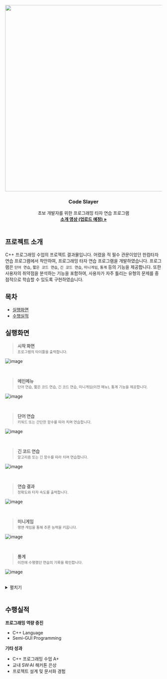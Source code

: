 <p align="center">
  <img width="600px" src="https://user-images.githubusercontent.com/60598051/175318244-34ef33a1-7ad8-4b78-8ebf-876c6635f800.png">
</p>

<h3 align="center">Code Slayer</h3>

<p align="center">
  초보 개발자를 위한 프로그래밍 타자 연습 프로그램
  <br>
  <a href=""><strong>소개 영상 (업로드 예정) »</strong></a>
  <br>
  <br>
</p>


## 프로젝트 소개

C++ 프로그래밍 수업의 프로젝트 결과물입니다. 어렸을 적 필수 관문이었던 한컴타자연습 프로그램에서 착안하여, 프로그래밍 타자 연습 프로그램을 개발하였습니다. 프로그램은 `단어 연습`, `짧은 코드 연습`, `긴 코드 연습`, `미니게임`, `통계` 등의 기능을 제공합니다. 또한 사용자의 취약점을 분석하는 기능을 포함하여, 사용자가 자주 틀리는 유형의 문제를 중점적으로 학습할 수 있도록 구현하였습니다.


## 목차

- [실행화면](#실행화면)
- [수행실적](#수행실적)


## 실행화면

> **시작 화면**  
> <sub>프로그램의 타이틀을 출력합니다.</sub>  

![image](https://user-images.githubusercontent.com/60598051/175320498-b0dbc0a3-cf77-4dad-a4ac-d989133c0a16.png)

<br>

> **메인메뉴**  
> <sub>단어 연습, 짧은 코드 연습, 긴 코드 연습, 미니게임(이전 메뉴), 통계 기능을 제공합니다.</sub>  

![image](https://user-images.githubusercontent.com/60598051/175320579-088f09ac-d5e8-493a-b9b9-667619880b73.png)

<br>

> **단어 연습**  
> <sub>키워드 또는 간단한 함수를 따라 치며 연습합니다.</sub> 

![image](https://user-images.githubusercontent.com/60598051/175320617-1abe6eac-a338-416c-b2f6-35bde8dabcca.png)

<br>

> **긴 코드 연습**  
> <sub>알고리즘 또는 긴 함수를 따라 치며 연습합니다.</sub>  

![image](https://user-images.githubusercontent.com/60598051/175320634-35d7bc89-1b21-4638-8300-9ad26ff714dc.png)

<br>

> **연습 결과**  
> <sub>정확도와 타자 속도를 출력합니다.</sub>  

![image](https://user-images.githubusercontent.com/60598051/175320798-c43d083a-695c-4be5-8750-3221c89baa52.png)

<br>

> **미니게임**  
> <sub>행맨 게임을 통해 추론 능력을 키웁니다.</sub>  

![image](https://user-images.githubusercontent.com/60598051/175320713-212aa5c5-7932-48ef-979c-fb393b69122e.png)

<br>

> **통계**  
> <sub>이전에 수행했던 연습의 기록을 확인합니다.</sub>  

![image](https://user-images.githubusercontent.com/60598051/175320748-81f35eb2-003b-4d01-9bf5-2991afea7df1.png)

<br>



<details>
  <summary>펼치기</summary>
  
  ![image](https://user-images.githubusercontent.com/60598051/175321208-80141687-3d8e-4536-b1e5-a90b98fae790.png)
  ![image](https://user-images.githubusercontent.com/60598051/175321779-dced3e86-ac3b-438d-a153-9c980f487715.png)
  ![image](https://user-images.githubusercontent.com/60598051/175321787-ed270eb6-44f2-4a95-9abf-6c319ae610ea.png)
</details>

  


<br>


## 수행실적

**프로그래밍 역량 증진**
 - C++ Language
 - Semi-GUI Programming

**기타 성과**
 - C++ 프로그래밍 수업 A+
 - 교내 SW·AI 해커톤 은상
 - 프로젝트 설계 및 문서화 경험
